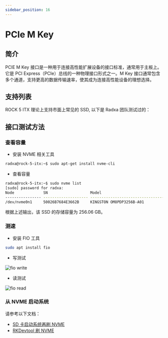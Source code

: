```yaml
---
sidebar_position: 16
---
```


# PCIe M Key

## 简介

PCIE M Key 接口是一种用于连接高性能扩展设备的接口标准，通常用于主板上。它是 PCI Express（PCIe）总线的一种物理接口形式之一。M Key 接口通常包含多个通道，支持更高的数据传输速率，使其成为连接高性能设备的理想选择。

## 支持列表

ROCK 5 ITX 理论上支持市面上常见的 SSD, 以下是 Radxa 团队测试过的：

## 接口测试方法

### 查看容量

- 安装 NVME 相关工具

```bash
radxa@rock-5-itx:~$ sudo apt-get install nvme-cli
```

- 查看容量

```bash
radxa@rock-5-itx:~$ sudo nvme list
[sudo] password for radxa:
Node             SN                   Model                                    Namespace Usage                      Format           FW Rev
---------------- -------------------- ---------------------------------------- --------- -------------------------- ---------------- --------
/dev/nvme0n1     50026B7684E3662B     KINGSTON OM8PDP3256B-A01                 1         256.06  GB / 256.06  GB    512   B +  0 B   EDFK0S03
```

根据上述输出，该 SSD 的存储容量为 256.06 GB。

### 测速

- 安装 FIO 工具

```bash
sudo apt install fio
```

- 写测试

<img src="/img/rock5itx/interface_test/fio-write.webp" alt="fio write" />

- 读测试

<img src="/img/rock5itx/interface_test/fio-read.webp" alt="fio read" />

### 从 NVME 启动系统

请参考以下文档：

- <a href="../install-os/nvme" alt="d" >SD 卡启动系统再刷 NVME </a>
- <a href="../../low-level-dev/maskrom/windows#pcie-m2-ssd">RKDevtool 刷 NVME </a>
